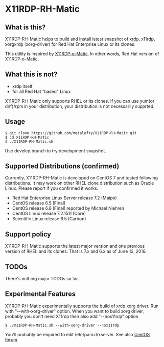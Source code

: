X11RDP-RH-Matic
===============

What is this?
----
X11RDP-RH-Matic helps to build and install latest snapshot of [xrdp](https://github.com/neutrinolabs/xrdp), x11rdp, xorgxrdp (xorg-driver) for Red Hat Enterprise Linux or its clones.

This utility is inspired by [X11RDP-o-Matic](https://github.com/scarygliders/X11RDP-o-Matic). In other words, Red Hat version of X11RDP-o-Matic.

What this is not?
----
- xrdp itself
- for all Red Hat "based" Linux

X11RDP-RH-Matic only supports RHEL or its clones. If you can use yum(or dnf)/rpm in
your distribution, your distribution is not necessarily supprted.

Usage
----
```
$ git clone https://github.com/metalefty/X11RDP-RH-Matic.git
$ cd X11RDP-RH-Matic
$ ./X11RDP-RH-Matic.sh
```

Use develop branch to try development snapshot.

Supported Distributions (confirmed)
----

Currently, X11RDP-RH-Matic is developed on CentOS 7 and tested following
distributions. It may work on other RHEL clone distribution such as Oracle Linux.
Please report if you confirmed it works.

- Red Hat Enterprise Linux Server release 7.2 (Maipo)
- CentOS release 6.5 (Final)
- CentOS release 6.6 (Final) reported by Michael Niehren
- CentOS Linux release 7.2.1511 (Core)
- Scientific Linux release 6.5 (Carbon)

Support policy
---
X11RDP-RH-Matic supports the latest major version and one previous version of RHEL and its clones.
That is 7.x and 6.x as of June 13, 2016.


TODOs
----

There's nothing major TODOs so far.


Experimental Features
----
X11RDP-RH-Matic experimentally supports the build of xrdp xorg driver. Run with
"--with-xorg-driver" option. When you want to build xorg driver, probably you
don't need X11rdp then also add "--nox11rdp" option.

```
$ ./X11RDP-RH-Matic.sh --with-xorg-driver --nox11rdp
```

You'll probably be required to edit /etc/pam.d/xserver. See also
[CentOS forum](https://www.centos.org/forums/viewtopic.php?t=21185).
